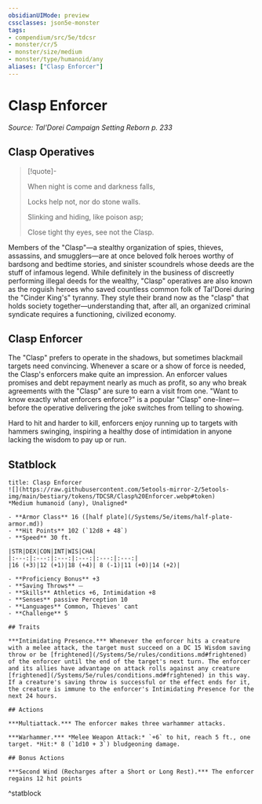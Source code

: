 ```yaml
---
obsidianUIMode: preview
cssclasses: json5e-monster
tags:
- compendium/src/5e/tdcsr
- monster/cr/5
- monster/size/medium
- monster/type/humanoid/any
aliases: ["Clasp Enforcer"]
---
```

# Clasp Enforcer
*Source: Tal'Dorei Campaign Setting Reborn p. 233*  

## Clasp Operatives

> [!quote]-  
> 
> When night is come and darkness falls,
> 
> Locks help not, nor do stone walls.
> 
> Slinking and hiding, like poison asp;
> 
> Close tight thy eyes, see not the Clasp.

Members of the "Clasp"—a stealthy organization of spies, thieves, assassins, and smugglers—are at once beloved folk heroes worthy of bardsong and bedtime stories, and sinister scoundrels whose deeds are the stuff of infamous legend. While definitely in the business of discreetly performing illegal deeds for the wealthy, "Clasp" operatives are also known as the roguish heroes who saved countless common folk of Tal'Dorei during the "Cinder King's" tyranny. They style their brand now as the "clasp" that holds society together—understanding that, after all, an organized criminal syndicate requires a functioning, civilized economy.

## Clasp Enforcer

The "Clasp" prefers to operate in the shadows, but sometimes blackmail targets need convincing. Whenever a scare or a show of force is needed, the Clasp's enforcers make quite an impression. An enforcer values promises and debt repayment nearly as much as profit, so any who break agreements with the "Clasp" are sure to earn a visit from one. "Want to know exactly what enforcers enforce?" is a popular "Clasp" one-liner—before the operative delivering the joke switches from telling to showing.

Hard to hit and harder to kill, enforcers enjoy running up to targets with hammers swinging, inspiring a healthy dose of intimidation in anyone lacking the wisdom to pay up or run.

## Statblock

```ad-statblock
title: Clasp Enforcer
![](https://raw.githubusercontent.com/5etools-mirror-2/5etools-img/main/bestiary/tokens/TDCSR/Clasp%20Enforcer.webp#token)
*Medium humanoid (any), Unaligned*

- **Armor Class** 16 ([half plate](/Systems/5e/items/half-plate-armor.md))
- **Hit Points** 102 (`12d8 + 48`)
- **Speed** 30 ft.

|STR|DEX|CON|INT|WIS|CHA|
|:---:|:---:|:---:|:---:|:---:|:---:|
|16 (+3)|12 (+1)|18 (+4)| 8 (-1)|11 (+0)|14 (+2)|

- **Proficiency Bonus** +3
- **Saving Throws** ⏤
- **Skills** Athletics +6, Intimidation +8
- **Senses** passive Perception 10
- **Languages** Common, Thieves' cant
- **Challenge** 5

## Traits

***Intimidating Presence.*** Whenever the enforcer hits a creature with a melee attack, the target must succeed on a DC 15 Wisdom saving throw or be [frightened](/Systems/5e/rules/conditions.md#frightened) of the enforcer until the end of the target's next turn. The enforcer and its allies have advantage on attack rolls against any creature [frightened](/Systems/5e/rules/conditions.md#frightened) in this way. If a creature's saving throw is successful or the effect ends for it, the creature is immune to the enforcer's Intimidating Presence for the next 24 hours.

## Actions

***Multiattack.*** The enforcer makes three warhammer attacks.

***Warhammer.*** *Melee Weapon Attack:* `+6` to hit, reach 5 ft., one target. *Hit:* 8 (`1d10 + 3`) bludgeoning damage.

## Bonus Actions

***Second Wind (Recharges after a Short or Long Rest).*** The enforcer regains 12 hit points
```
^statblock
